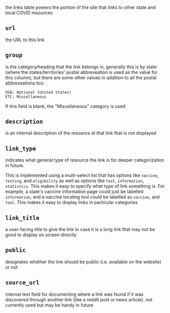 the links table powers the portion of the site that links to other state and local COVID resources


## `url`
the URL to this link


## `group`
is the category/heading that the link belongs in, generally this is by state (where the states/territories' postal abbreveation is used as the value for this column), but there are some other values in addition to all the postal abbreveations too:
```
USA: National (United States)
ETC: Miscellaneous
```

If this field is blank, the "Miscellaneous" category is used


## `description`
is an internal description of the resource at that link that is not displayed

## `link_type`
indicates what general type of resource the link is for deeper categorization in future.

This is implemented using a multi-select list that has options like `vaccine`, `testing`, and `eligibility` as well as options like `tool`, `information`, `statistics`. This makes it easy to specify what type of link something is. For example, a state's vaccine information page could just be labelled `information`, and a vaccine locating tool could be labelled as `vaccine`, and `tool`. This makes it easy to display links in particular categories

## `link_title`
a user-facing title to give the link in case it is a long link that may not be good to display on screen directly

## `public`
designates whether the link should be public (i.e. available on the website) or not

## `source_url`
internal text field for documenting where a link was found if it was discovered through another link (like a reddit post or news article). not currently used but may be handy in future